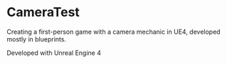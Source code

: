 # CameraTest

Creating a first-person game with a camera mechanic in UE4, developed mostly in blueprints.

Developed with Unreal Engine 4
